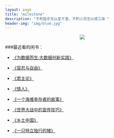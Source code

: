 ```yaml
---
layout: page
title: "milestone"
description: "不积跬步无以至千里，不积小流无以成江海 "
header-img: "img/blue.jpg"
---
```



<center>
    <p><img src="https://vignette1.wikia.nocookie.net/gameofthrones/images/6/6c/Sam_S2.jpg/revision/latest?cb=20120324131039" align="center"></p>
</center>


###最近看的闲书：

- [《为数据而生:大数据创新实践》](http://product.dangdang.com/23953149.html)

- [《容忍与自由》](http://product.dangdang.com/23790257.html)

- [《君主论》](http://product.dangdang.com/21040273.html)

- [《情人》](http://product.dangdang.com/23509750.html)

- [《一个海难幸存者的故事》](http://product.dangdang.com/25078460.html)

- [《世界大战中的宣传技巧》](http://product.dangdang.com/20524121.html)

- [《乡土中国》](http://product.dangdang.com/23678069.html)

- [《一只特立独行的猪》](http://product.dangdang.com/24516890.html)






